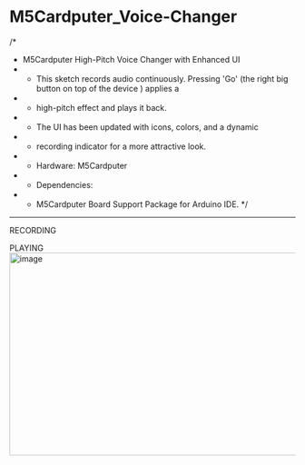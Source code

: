 # M5Cardputer_Voice-Changer

/*
 * M5Cardputer High-Pitch Voice Changer with Enhanced UI
 * * This sketch records audio continuously. Pressing 'Go' (the right big button on top of the device ) applies a 
 * * high-pitch effect and plays it back.
 * * The UI has been updated with icons, colors, and a dynamic
 * * recording indicator for a more attractive look.
 * * Hardware: M5Cardputer
 * * Dependencies:
 * - M5Cardputer Board Support Package for Arduino IDE.
 */
************************************************************
RECORDING

PLAYING
<img width="518" height="357" alt="image" src="https://github.com/user-attachments/assets/5d2f0475-5437-43ad-bf61-b89932a00fbd" />
